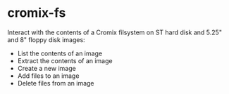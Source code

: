 # cromix-fs
Interact with the contents of a Cromix filsystem on ST hard disk and 5.25" and 8" floppy disk images:
- List the contents of an image
- Extract the contents of an image
- Create a new image
- Add files to an image
- Delete files from an image

